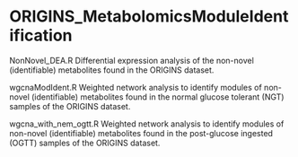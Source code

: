 # ORIGINS_MetabolomicsModuleIdentification

NonNovel_DEA.R
Differential expression analysis of the non-novel (identifiable) metabolites found in the ORIGINS dataset.

wgcnaModIdent.R
Weighted network analysis to identify modules of non-novel (identifiable) metabolites found in the normal glucose tolerant (NGT) samples of the ORIGINS dataset.

wgcna_with_nem_ogtt.R
Weighted network analysis to identify modules of non-novel (identifiable) metabolites found in the post-glucose ingested (OGTT) samples of the ORIGINS dataset.
